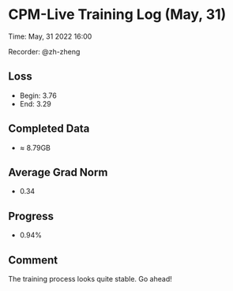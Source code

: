 
# CPM-Live Training Log (May, 31)

Time: May, 31 2022 16:00

Recorder: @zh-zheng

## Loss
- Begin: 3.76
- End: 3.29 
	
## Completed Data
- $\approx$ 8.79GB

## Average Grad Norm
- 0.34

## Progress
- 0.94%

## Comment

The training process looks quite stable. Go ahead! 

